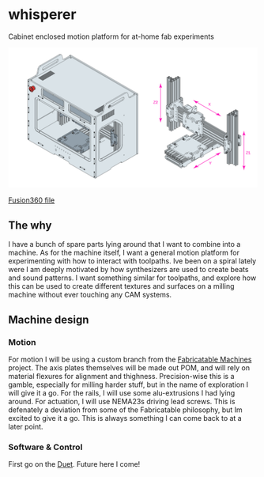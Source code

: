 # whisperer
Cabinet enclosed motion platform for at-home fab experiments

![Overview axis and enclosure](https://github.com/frikkfossdal/whisperer/raw/master/doc/img/illustration-01.png)

[Fusion360 file](https://a360.co/3fltCU0)

## The why 
I have a bunch of spare parts lying around that I want to combine into a machine. As for the machine itself, I want a general motion platform for experimenting with how to interact with toolpaths. Ive been on a spiral lately were I am deeply motivated by how synthesizers are used to create beats and sound patterns. I want something similar for toolpaths, and explore how this can be used to create different textures and surfaces on a milling machine without ever touching any CAM systems. 

## Machine design 

### Motion 
For motion I will be using a custom branch from the [Fabricatable Machines](https://github.com/fellesverkstedet/fabricatable-machines) project. The axis plates themselves will be made out POM, and will rely on material flexures for alignment and thighness. Precision-wise this is a gamble, especially for milling harder stuff, but in the name of exploration I will give it a go. For the rails, I will use some alu-extrusions I had lying around. For actuation, I will use NEMA23s driving lead screws. This is defenately a deviation from some of the Fabricatable philosophy, but Im excited to give it a go. This is always something I can come back to at a later point.

### Software & Control 

First go on the [Duet](https://www.duet3d.com). Future here I come! 

